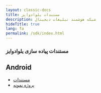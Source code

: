 ```yaml
---
layout: classic-docs
title: مستندات یلوادوایز 
description: شبکه هوشمند تبلیغات دیجیتال
hideTitle: true
lang: fa
permalink: /sdk/index.html
---
```


<h3>مستندات پیاده سازی یلوادوایز</h3>

<div class="row home-card-group" markdown="0">
  <div class="col-12 col-sm-6">
    <div class="home-card">
      <h2>Android</h2>
      <ul>
        <li><a href="{{ site.baseurl }}/yelloadwise-app/android/main">مستندات</a></li>
        <li><a href="https://github.com/Yelloadwise/YelloadwiseSDK-AndroidSample">پروژه نمونه</a></li>
      </ul>
    </div>
  </div>
